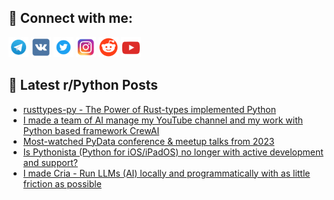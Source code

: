 ## 🔎 Connect with me:
[<img src="https://github.com/bullbesh/bullbesh/blob/main/images/Telegram.png" width="32" height="32" />](https://t.me/bullbesh)
[<img src="https://github.com/bullbesh/bullbesh/blob/main/images/VK.png" width="32" height="32" />](https://vk.com/bullbesh)
[<img src="https://github.com/bullbesh/bullbesh/blob/main/images/Twitter.png" width="32" height="32" />](https://twitter.com/bullbesh1)
[<img src="https://github.com/bullbesh/bullbesh/blob/main/images/Instagram.png" width="32" height="32" />](https://www.instagram.com/bullbesh)
[<img src="https://github.com/bullbesh/bullbesh/blob/main/images/Reddit.png" width="32" height="32" />](https://www.reddit.com/user/bullbesh)
[<img src="https://github.com/bullbesh/bullbesh/blob/main/images/YouTube.png" width="32" height="32" />](https://www.youtube.com/channel/UCtfjRs6uzgq5mfm8S06WTcg)

## 📕 Latest r/Python Posts
<!-- BLOG-POST-LIST:START -->
- [rusttypes-py - The Power of Rust-types implemented Python](https://www.reddit.com/r/Python/comments/1cacs35/rusttypespy_the_power_of_rusttypes_implemented/)
- [I made a team of AI manage my YouTube channel and my work with Python based framework CrewAI](https://www.reddit.com/r/Python/comments/1cac7pm/i_made_a_team_of_ai_manage_my_youtube_channel_and/)
- [Most-watched PyData conference &amp; meetup talks from 2023](https://www.reddit.com/r/Python/comments/1caaitf/mostwatched_pydata_conference_meetup_talks_from/)
- [Is Pythonista &lpar;Python for iOS/iPadOS&rpar; no longer with active development and support?](https://www.reddit.com/r/Python/comments/1ca9x6h/is_pythonista_python_for_iosipados_no_longer_with/)
- [I made Cria - Run LLMs &lpar;AI&rpar; locally and programmatically with as little friction as possible](https://www.reddit.com/r/Python/comments/1ca966u/i_made_cria_run_llms_ai_locally_and/)
<!-- BLOG-POST-LIST:END -->
